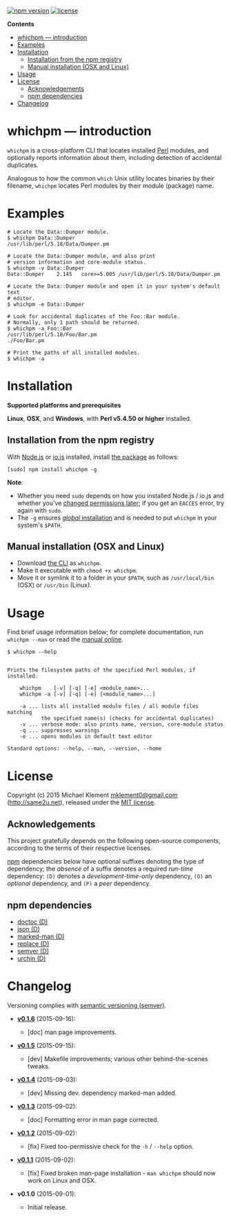 [![npm version](https://img.shields.io/npm/v/whichpm.svg)](https://npmjs.com/package/whichpm) [![license](https://img.shields.io/npm/l/whichpm.svg)](https://github.com/mklement0/whichpm/blob/master/LICENSE.md)

<!-- START doctoc generated TOC please keep comment here to allow auto update -->
<!-- DON'T EDIT THIS SECTION, INSTEAD RE-RUN doctoc TO UPDATE -->

**Contents**

- [whichpm &mdash; introduction](#whichpm-&mdash-introduction)
- [Examples](#examples)
- [Installation](#installation)
  - [Installation from the npm registry](#installation-from-the-npm-registry)
  - [Manual installation (OSX and Linux)](#manual-installation-osx-and-linux)
- [Usage](#usage)
- [License](#license)
  - [Acknowledgements](#acknowledgements)
  - [npm dependencies](#npm-dependencies)
- [Changelog](#changelog)

<!-- END doctoc generated TOC please keep comment here to allow auto update -->

# whichpm &mdash; introduction

`whichpm` is a cross-platform CLI that locates installed [Perl](https://www.perl.org/) modules,
and optionally reports information about them, including detection of accidental duplicates.

Analogous to how the common `which` Unix utility locates binaries by their filename,
`whichpm` locates Perl modules by their module (package) name.

# Examples

```nohighlight
# Locate the Data::Dumper module.
$ whichpm Data::Dumper
/usr/lib/perl/5.18/Data/Dumper.pm

# Locate the Data::Dumper module, and also print
# version information and core-module status.
$ whichpm -v Data::Dumper
Data::Dumper    2.145   core>=5.005 /usr/lib/perl/5.18/Data/Dumper.pm

# Locate the Data::Dumper module and open it in your system's default text
# editor.
$ whichpm -e Data::Dumper

# Look for accidental duplicates of the Foo::Bar module.
# Normally, only 1 path should be returned.
$ whichpm -a Foo::Bar
/usr/lib/perl/5.18/Foo/Bar.pm
./Foo/Bar.pm

# Print the paths of all installed modules.
$ whichpm -a

```

# Installation

**Supported platforms and prerequisites**

**Linux**, **OSX**, and **Windows**, with **Perl v5.4.50 or higher** installed.

## Installation from the npm registry

With [Node.js](http://nodejs.org/) or [io.js](https://iojs.org/) installed, install [the package](https://www.npmjs.com/package/whichpm) as follows:

    [sudo] npm install whichpm -g

**Note**:

* Whether you need `sudo` depends on how you installed Node.js / io.js and whether you've [changed permissions later](https://docs.npmjs.com/getting-started/fixing-npm-permissions); if you get an `EACCES` error, try again with `sudo`.
* The `-g` ensures [_global_ installation](https://docs.npmjs.com/getting-started/installing-npm-packages-globally) and is needed to put `whichpm` in your system's `$PATH`.

## Manual installation (OSX and Linux)

* Download [the CLI](https://raw.githubusercontent.com/mklement0/whichpm/stable/bin/whichpm) as `whichpm`.
* Make it executable with `chmod +x whichpm`.
* Move it or symlink it to a folder in your `$PATH`, such as `/usr/local/bin` (OSX) or `/usr/bin` (Linux).

# Usage

Find brief usage information below; for complete documentation, run `whichpm --man` or read the [manual online](doc/whichpm.md).

<!-- DO NOT EDIT THE FENCED CODE BLOCK and RETAIN THIS COMMENT: The fenced code block below is updated by `make update-readme/release` with CLI usage information. -->

```nohighlight
$ whichpm --help


Prints the filesystem paths of the specified Perl modules, if installed.

    whichpm    [-v] [-q] [-e] <module_name>...
    whichpm -a [-v] [-q] [-e] [<module_name>...]

    -a ... lists all installed module files / all module files matching  
           the specified name(s) (checks for accidental duplicates)
    -v ... verbose mode: also prints name, version, core-module status
    -q ... suppresses warnings
    -e ... opens modules in default text editor

Standard options: --help, --man, --version, --home
```

<!-- DO NOT EDIT THE NEXT CHAPTER and RETAIN THIS COMMENT: The next chapter is updated by `make update-readme/release` with the contents of 'LICENSE.md'. ALSO, LEAVE AT LEAST 1 BLANK LINE AFTER THIS COMMENT. -->

# License

Copyright (c) 2015 Michael Klement <mklement0@gmail.com> (http://same2u.net), released under the [MIT license](https://spdx.org/licenses/MIT#licenseText).

## Acknowledgements

This project gratefully depends on the following open-source components, according to the terms of their respective licenses.

[npm](https://www.npmjs.com/) dependencies below have optional suffixes denoting the type of dependency; the *absence* of a suffix denotes a required *run-time* dependency: `(D)` denotes a *development-time-only* dependency, `(O)` an *optional* dependency, and `(P)` a *peer* dependency.

<!-- DO NOT EDIT THE NEXT CHAPTER and RETAIN THIS COMMENT: The next chapter is updated by `make update-readme/release` with the dependencies from 'package.json'. ALSO, LEAVE AT LEAST 1 BLANK LINE AFTER THIS COMMENT. -->

## npm dependencies

* [doctoc (D)](https://github.com/thlorenz/doctoc)
* [json (D)](https://github.com/trentm/json)
* [marked-man (D)](https://github.com/kapouer/marked-man#readme)
* [replace (D)](https://github.com/harthur/replace)
* [semver (D)](https://github.com/npm/node-semver#readme)
* [urchin (D)](https://github.com/tlevine/urchin)

<!-- DO NOT EDIT THE NEXT CHAPTER and RETAIN THIS COMMENT: The next chapter is updated by `make update-readme/release` with the contents of 'CHANGELOG.md'. ALSO, LEAVE AT LEAST 1 BLANK LINE AFTER THIS COMMENT. -->

# Changelog

Versioning complies with [semantic versioning (semver)](http://semver.org/).

<!-- NOTE: An entry template for a new version is automatically added each time `make version` is called. Fill in changes afterwards. -->

* **[v0.1.6](https://github.com/mklement0/whichpm/compare/v0.1.5...v0.1.6)** (2015-09-16):
  * [doc] man page improvements.

* **[v0.1.5](https://github.com/mklement0/whichpm/compare/v0.1.4...v0.1.5)** (2015-09-15):
  * [dev] Makefile improvements; various other behind-the-scenes tweaks.

* **[v0.1.4](https://github.com/mklement0/whichpm/compare/v0.1.3...v0.1.4)** (2015-09-03):
  * [dev] Missing dev. dependency marked-man added.

* **[v0.1.3](https://github.com/mklement0/whichpm/compare/v0.1.2...v0.1.3)** (2015-09-02):
  * [doc] Formatting error in man page corrected.

* **[v0.1.2](https://github.com/mklement0/whichpm/compare/v0.1.1...v0.1.2)** (2015-09-02):
  * [fix] Fixed too-permissive check for the `-h` / `--help` option.

* **[v0.1.1](https://github.com/mklement0/whichpm/compare/v0.1.0...v0.1.1)** (2015-09-02):
  * [fix] Fixed broken man-page installation - `man whichpm` should now work on Linux and OSX.

* **v0.1.0** (2015-09-01):
  * Initial release.
